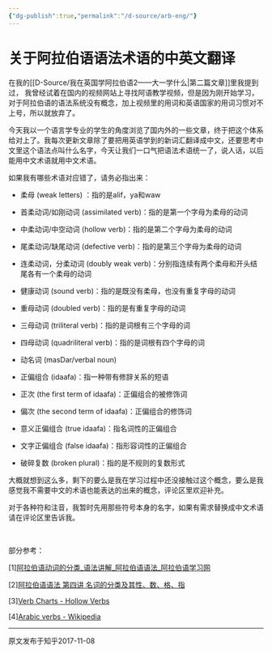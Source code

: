 ```yaml
---
{"dg-publish":true,"permalink":"/d-source/arb-eng/"}
---
```


# 关于阿拉伯语语法术语的中英文翻译

在我的[[D-Source/我在英国学阿拉伯语2——大一学什么\|第二篇文章]]里我提到过， 我曾经试着在国内的视频网站上寻找阿语教学视频，但是因为刚开始学习，对于阿拉伯语的语法系统没有概念，加上视频里的用词和英语国家的用词习惯对不上号，所以就放弃了。

  

今天我以一个语言学专业的学生的角度浏览了国内外的一些文章，终于把这个体系给对上了。我每次更新文章除了要把用英语学到的新词汇翻译成中文，还要思考中文里这个语法点叫什么名字，今天让我们一口气把语法术语统一了，说人话，以后能用中文术语就用中文术语。

  

如果我有哪些术语对应错了，请务必指出来：

- 柔母 (weak letters) ：指的是alif，ya和waw

- 首柔动词/如刚动词 (assimilated verb)：指的是第一个字母为柔母的动词

- 中柔动词/中空动词 (hollow verb)：指的是第二个字母为柔母的动词

- 尾柔动词/缺尾动词 (defective verb)：指的是第三个字母为柔母的动词

- 连柔动词，分柔动词 (doubly weak verb)：分别指连续有两个柔母和开头结尾各有一个柔母的动词

- 健康动词 (sound verb)：指的是既没有柔母，也没有重复字母的动词

- 重母动词 (doubled verb)：指的是有重复字母的动词

- 三母动词 (triliteral verb)：指的是词根有三个字母的词

- 四母动词 (quadriliteral verb)：指的是词根有四个字母的词

- 动名词 (masDar/verbal noun)

- 正偏组合 (idaafa)：指一种带有修辞关系的短语

- 正次 (the first term of idaafa)：正偏组合的被修饰词

- 偏次 (the second term of idaafa)：正偏组合的修饰词

- 意义正偏组合 (true idaafa)：指名词性的正偏组合

- 文字正偏组合 (false idaafa)：指形容词性的正偏组合

- 破碎复数 (broken plural)：指的是不规则的复数形式


大概就想到这么多，剩下的要么是我在学习过程中还没接触过这个概念，要么是我感觉我不需要中文的术语也能表达的出来的概念，评论区里欢迎补充。

  

对于各种符和注音，我暂时先用那些符号本身的名字，如果有需求替换成中文术语请在评论区里告诉我。

  

&nbsp;

  

  

部分参考：

[1][阿拉伯语动词的分类_语法讲解_阿拉伯语语法_阿拉伯语学习网](https://link.zhihu.com/?target=http%3A//arab.tingroom.com/yufa/yfjj/35.html)

[2][阿拉伯语语法 第四讲 名词的分类及其性、数、格、指](https://link.zhihu.com/?target=http%3A//www.sxue8.com/alaboyu/yufa/201009/7936.html)

[3][Verb Charts - Hollow Verbs](https://link.zhihu.com/?target=http%3A//allthearabicyouneverlearnedthefirsttimearound.com/p3/p3-ch7/verb-charts-hollow-verbs/)

[4][Arabic verbs - Wikipedia](https://link.zhihu.com/?target=https%3A//en.wikipedia.org/wiki/Arabic_verbs%23Doubled_verbs)

---
原文发布于知乎2017-11-08